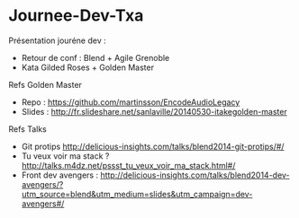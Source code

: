Journee-Dev-Txa
===============

Présentation jouréne dev : 
- Retour de conf : Blend + Agile Grenoble 
- Kata Gilded Roses + Golden Master

Refs Golden Master 
- Repo : https://github.com/martinsson/EncodeAudioLegacy
- Slides : http://fr.slideshare.net/sanlaville/20140530-itakegolden-master

Refs Talks
- Git protips http://delicious-insights.com/talks/blend2014-git-protips/#/
- Tu veux voir ma stack ? http://talks.m4dz.net/pssst_tu_veux_voir_ma_stack.html#/
- Front dev avengers : http://delicious-insights.com/talks/blend2014-dev-avengers/?utm_source=blend&utm_medium=slides&utm_campaign=dev-avengers#/

